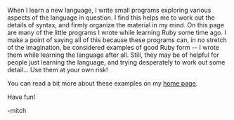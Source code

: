 When I learn a new language, I write small programs exploring various
aspects of the language in question. I find this helps me to work out
the details of syntax, and firmly organize the material in my mind. On
this page are many of the little programs I wrote while learning Ruby
some time ago. I make a point of saying all of this because these
programs can, in no stretch of the imagination, be considered examples
of good Ruby form -- I wrote them while learning the language after
all. Still, they may be of helpful for people just learning the
language, and trying desperately to work out some detail... Use them
at your own risk!

You can read a bit more about these examples on my [home page](https://www.mitchr.me/SS/exampleCode/ruby.html).

Have fun!

-mitch
